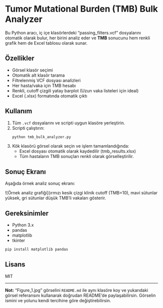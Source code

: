 # Tumor Mutational Burden (TMB) Bulk Analyzer

Bu Python aracı, iç içe klasörlerdeki “passing_filters.vcf” dosyalarını otomatik olarak bulur, her birini analiz eder ve **TMB** sonucunu hem renkli grafik hem de Excel tablosu olarak sunar.

## Özellikler

- Görsel klasör seçimi
- Otomatik alt klasör tarama
- Filtrelenmiş VCF dosyası analizleri
- Her hasta/vaka için TMB hesabı
- Renkli, cutoff çizgili yatay barplot (Uzun vaka listeleri için ideal)
- Excel (.xlsx) formatında otomatik çıktı

## Kullanım

1. Tüm `.vcf` dosyalarını ve scripti uygun klasöre yerleştirin.
2. Scripti çalıştırın:
    ```bash
    python tmb_bulk_analyzer.py
    ```
3. Kök klasörü görsel olarak seçin ve işlem tamamlandığında:
    - Excel dosyası otomatik olarak kaydedilir (tmb_results.xlsx)
    - Tüm hastaların TMB sonuçları renkli olarak görselleştirilir.

## Sonuç Ekranı

Aşağıda örnek analiz sonuç ekranı:

![Örnek analiz grafiği](ırmızı kesik çizgi klinik cutoff (TMB=10), mavi sütunlar yüksek, gri sütunlar düşük TMB’li vakaları gösterir.

## Gereksinimler

- Python 3.x
- pandas
- matplotlib
- tkinter

```bash
pip install matplotlib pandas
```

## Lisans

MIT

***

**Not:** “Figure_1.jpg” görselini `README.md` ile aynı klasöre koy ve yukarıdaki görsel referansını kullanarak doğrudan README’de paylaşabilirsin. Görselin ismini ve yolunu kendi tercihine göre değiştirebilirsin.
